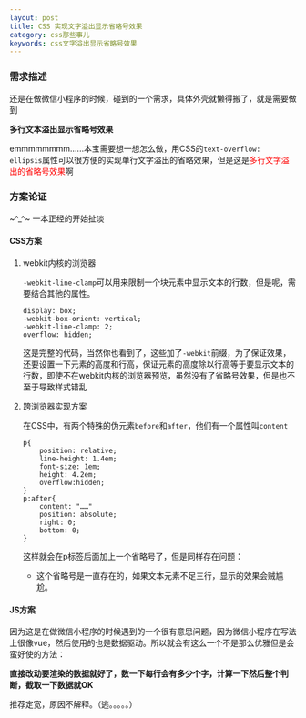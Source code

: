 ```yaml
---
layout: post
title: CSS 实现文字溢出显示省略号效果
category: css那些事儿
keywords: css文字溢出显示省略号效果
---
```


### 需求描述

还是在做微信小程序的时候，碰到的一个需求，具体外壳就懒得搬了，就是需要做到

**多行文本溢出显示省略号效果**

emmmmmmmm......本宝需要想一想怎么做，用CSS的`text-overflow: ellipsis`属性可以很方便的实现单行文字溢出的省略效果，但是这是<span style="color: red;">多行文字溢出的省略号效果</span>啊

### 方案论证
~^_^~ 一本正经的开始扯淡
#### CSS方案
1. webkit内核的浏览器
		
	`-webkit-line-clamp`可以用来限制一个块元素中显示文本的行数，但是呢，需要结合其他的属性。
	
	```
	display: box;
    -webkit-box-orient: vertical;
    -webkit-line-clamp: 2;
    overflow: hidden;
	```
	
	这是完整的代码，当然你也看到了，这些加了`-webkit`前缀，为了保证效果，还要设置一下元素的高度和行高，保证元素的高度除以行高等于要显示文本的行数，即使不在webkit内核的浏览器预览，虽然没有了省略号效果，但是也不至于导致样式错乱

2. 跨浏览器实现方案

	在CSS中，有两个特殊的伪元素`before`和`after`，他们有一个属性叫`content`
	
	```
	p{
		position: relative;
		line-height: 1.4em;
		font-size: 1em;
		height: 4.2em;
		overflow:hidden;
	}
	p:after{
		content: "……"
		position: absolute;
		right: 0;
		bottom: 0;
	}
	```
	
	这样就会在p标签后面加上一个省略号了，但是同样存在问题：
	* 这个省略号是一直存在的，如果文本元素不足三行，显示的效果会贼尴尬。
	
#### JS方案

因为这是在做微信小程序的时候遇到的一个很有意思问题，因为微信小程序在写法上很像vue，然后使用的也是数据驱动。所以就会有这么一个不是那么优雅但是会蛮好使的方法：

**直接改动要渲染的数据就好了，数一下每行会有多少个字，计算一下然后整个判断，截取一下数据就OK**

推荐定宽，原因不解释。（逃。。。。。）
